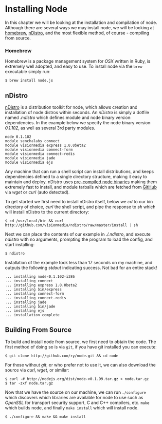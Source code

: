 
# Installing Node

In this chapter we will be looking at the installation and compilation of node. Although there are several ways we may install node, we will be looking at [homebrew](http://github.com/mxcl/homebrew), [nDistro](http://github.com/visionmedia/ndistro), and the most flexible method, of course - compiling from source.

### Homebrew

Homebrew is a package management system for _OSX_ written in Ruby, is extremely well adopted, and easy to use. To install node via the `brew` executable simply run:

    $ brew install node.js

## nDistro

[nDistro](http://github.com/visionmedia/ndistro) is a distribution toolkit for node, which allows creation and installation of node distros within seconds. An _nDistro_ is simply a dotfile named _.ndistro_ which defines
 module and node binary version dependencies. In the example
below we specify the node binary version _0.1.102_, as well as
several 3rd party modules.

	node 0.1.102
	module senchalabs connect
	module visionmedia express 1.0.0beta2
	module visionmedia connect-form
	module visionmedia connect-redis
	module visionmedia jade
	module visionmedia ejs

Any machine that can run a shell script can install distributions, and keeps dependencies defined to a single directory structure, making it easy to maintain and deploy. nDistro uses [pre-compiled node binaries](http://github.com/visionmedia/nodes) making them extremely fast to install, and module tarballs which are fetched from [GitHub](http://github.com) via _wget_ or _curl_ (auto detected).

To get started we first need to install nDistro itself, below we _cd_ to our bin directory of choice, _curl_ the shell script, and pipe the response to _sh_ which will install nDistro to the current directory:

    $ cd /usr/local/bin && curl http://github.com/visionmedia/ndistro/raw/master/install | sh

Next we can place the contents of our example in _./.ndistro_, and execute _ndistro_ with no arguments, prompting the program to load the config, and start installing:

    $ ndistro

Installation of the example took less than 17 seconds on my machine, and outputs the following _stdout_ indicating success. Not bad for an entire stack!

	... installing node-0.1.102-i386
	... installing connect
	... installing express 1.0.0beta2
	... installing bin/express
	... installing connect-form
	... installing connect-redis
	... installing jade
	... installing bin/jade
	... installing ejs
	... installation complete

## Building From Source

To build and install node from source, we first need to obtain the code. The first method of doing so is
via `git`, if you have git installed you can execute:

    $ git clone http://github.com/ry/node.git && cd node

For those without _git_, or who prefer not to use it, we can also download the source via _curl_, _wget_, or similar:

    $ curl -# http://nodejs.org/dist/node-v0.1.99.tar.gz > node.tar.gz
    $ tar -zxf node.tar.gz

Now that we have the source on our machine, we can run `./configure` which discovers which libraries are available for node to use such as _OpenSSL_ for transport security support, C and C++ compilers, etc. `make` which builds node, and finally `make install` which will install node.

    $ ./configure && make && make install
